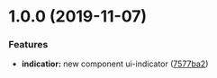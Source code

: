 # 1.0.0 (2019-11-07)


### Features

* **indicatior:** new component ui-indicator ([7577ba2](https://github.com/bndynet/web-components/commit/7577ba2))
